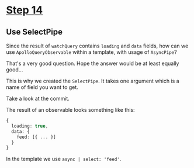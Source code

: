 # [Step 14](https://github.com/kamilkisiela/GitHunt-Lite-Angular/tree/step14)

## Use SelectPipe

Since the result of `watchQuery` contains `loading` and `data` fields, how can we use `ApolloQueryObservable` within a template, with usage of `AsyncPipe`?

That's a very good question. Hope the answer would be at least equally good...

This is why we created the `SelectPipe`. It takes one argument which is a name of field you want to get.

Take a look at the commit.

The result of an observable looks something like this:

```ts
{
  loading: true,
  data: {
    feed: [{ ... }]
  }
}
```


In the template we use `async | select: 'feed'`.